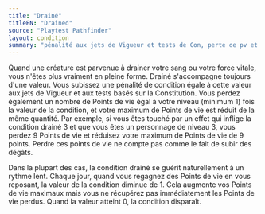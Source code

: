 ```yaml
---
title: "Drainé"
titleEN: "Drained"
source: "Playtest Pathfinder"
layout: condition
summary: "pénalité aux jets de Vigueur et tests de Con, perte de pv et pv max"
---
```


Quand une créature est parvenue à drainer votre sang ou votre force vitale, vous n'êtes plus vraiment en pleine forme. Drainé s'accompagne toujours d'une valeur. Vous subissez une pénalité de condition égale à cette valeur aux jets de Vigueur et aux tests basés sur la Constitution. Vous perdez également un nombre de Points de vie égal à votre niveau (minimum 1) fois la valeur de la condition, et votre maximum de Points de vie est réduit de la même quantité. Par exemple, si vous êtes touché par un effet qui inflige la condition drainé 3 et que vous êtes un personnage de niveau 3, vous perdez 9 Points de vie et réduisez votre maximum de Points de vie de 9 points. Perdre ces points de vie ne compte pas comme le fait de subir des dégâts.

Dans la plupart des cas, la condition drainé se guérit naturellement à un rythme lent. Chaque jour, quand vous regagnez des Points de vie en vous reposant, la valeur de la condition diminue de 1. Cela augmente vos Points de vie maximaux mais vous ne récupérez pas immédiatement les Points de vie perdus. Quand la valeur atteint 0, la condition disparaît.